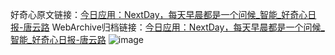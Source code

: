好奇心原文链接：[今日应用：NextDay，每天早晨都是一个问候_智能_好奇心日报-唐云路](https://www.qdaily.com/articles/4026.html)
WebArchive归档链接：[今日应用：NextDay，每天早晨都是一个问候_智能_好奇心日报-唐云路](http://web.archive.org/web/20161118052934/http://www.qdaily.com:80/articles/4026.html)
![image](http://ww3.sinaimg.cn/large/007d5XDpgy1g3vdutxknbj30u035vqtj)